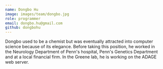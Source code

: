 ```yaml
---
name: Dongbo Hu
image: images/team/dongbo.jpg
role: programmer
email: dongbo.hu@gmail.com
github: dongbohu
---
```


Dongbo used to be a chemist but was eventually attracted into computer science because of its elegance.
Before taking this position, he worked in the Neurology Department of Penn's hospital, Penn's Genetics Department and at a local financial firm.
In the Greene lab, he is working on the ADAGE web server.
